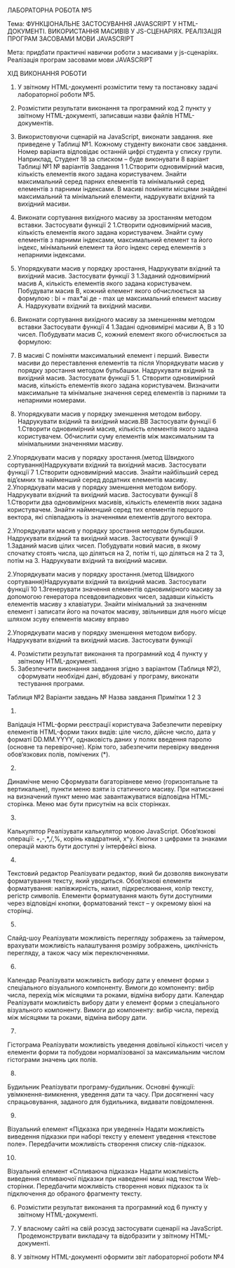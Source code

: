 ЛАБОРАТОРНА РОБОТА №5

Тема:  ФУНКЦІОНАЛЬНЕ ЗАСТОСУВАННЯ JAVASCRIPT У HTML-ДОКУМЕНТІ.
ВИКОРИСТАННЯ МАСИВІВ У JS-СЦЕНАРІЯХ. РЕАЛІЗАЦІЯ ПРОГРАМ ЗАСОВАМИ МОВИ JAVASCRIPT

Мета: придбати практичні навички роботи з масивами у js-сценаріях.  Реалізація програм засовами мови JAVASCRIPT


ХІД ВИКОНАННЯ РОБОТИ

1.	У звітному HTML-документі розмістити  тему та  постановку задачі лабораторної роботи №5.

2.	Розмістити результати виконання  та програмний код 2 пункту у звітному HTML-документі, записавши назви файлів HTML-документів.

3.	Використовуючи сценарій на JavaScript, виконати завдання. яке приведене у Таблиці №1. Кожному студенту виконати своє завдання. Номер варіанта відповідає останній цифрі студента у списку групи. Наприклад, Студент 18 за списком – буде виконувати 8 варіант
      Таблиці №1
      №
      варіантів	Завдання
      1	1.Створити одновимірний масив, кількість елементів якого задана користувачем. Знайти максимальний серед парних елементів та мінімальний серед елементів з парними індексами. В масиві поміняти місцями знайдені максимальний та мінімальний елементи, надрукувати вхідний та вихідний масиви.
2. Виконати сортування вихідного масиву за зростанням методом вставки.
   Застосувати функції
   2	1.Створити одновимірний масив, кількість елементів якого задана користувачем. Знайти суму елементів з парними індексами, максимальний елемент та його індекс, мінімальний елемент та його індекс серед елементів з непарними індексами.
2. Упорядкувати масив у порядку зростання, Надрукувати вхідний та вихідний масив.
   Застосувати функції
   3	1.Заданий одновимірний масив А, кількість елементів якого задана користувачем. Побудувати масив В, кожний елемент якого обчислюється за формулою :
   bі = max*ai де -  max  це максимальний елемент масиву А. Надрукувати вхідний та вихідний масиви.
2. Виконати сортування вихідного масиву за зменшенням методом вставки
   Застосувати функції
   4	1.Задані одновимірні масиви А, В з 10 чисел. Побудувати масив С, кожний елемент якого обчислюється за формулою:

2. В масиві С поміняти максимальний елемент і перший. Вивести масиви до переставлення елементів та після
   Упорядкувати масив у порядку зростання методом бульбашки. Надрукувати вхідний та вихідний масив.
   Застосувати функції
   5	1. Створити одновимірний масив, кількість елементів якого задана користувачем. Визначити максимальне та мінімальне значення серед елементів із парними та непарними номерами.

2. Упорядкувати масив у порядку зменшення методом вибору. Надрукувати вхідний та вихідний масив.ВВ
   Застосувати функції
   6	1.Створити одновимірний масив, кількість елементів якого задана користувачем. Обчислити суму елементів між максимальним та мінімальними значеннями масиву.

2.Упорядкувати масив у порядку зростання.(метод Швидкого сортування)Надрукувати вхідний та вихідний масив.
Застосувати функції
7	1.Створити одновимірний массив. Знайти найбільший серед від’ємних та найменший серед додатних елементів масиву.
2.Упорядкувати масив у порядку зменшення методом вибору. Надрукувати вхідний та вихідний масив.
Застосувати функції
8	1.Створити два одновимірних масивів, кількість елементів яких задана користувачем. Знайти найменший серед тих елементів першого вектора, які співпадають із значеннями елементів другого вектора.

2.Упорядкувати масив у порядку зростання методом бульбашки. Надрукувати вхідний та вихідний масив.
Застосувати функції
9	1.Заданий масив цілих чисел. Побудувати новий масив, в якому спочатку стоять числа, що діляться на 2, потім ті, що діляться на 2 та 3, потім на 3. Надрукувати вхідний та вихідний масиви.

2.Упорядкувати масив у порядку зростання.(метод Швидкого сортування)Надрукувати вхідний та вихідний масив.
Застосувати функції
10	1.Згенерувати значення елементів одновимірного масиву за допомогою генератора псевдовипадкових чисел, задавши кількість елементів масиву з клавіатури. Знайти мінімальний за значенням елемент і записати його на початок масиву, звільнивши для нього місце шляхом зсуву елементів масиву вправо

2.Упорядкувати масив у порядку зменшення методом вибору. Надрукувати вхідний та вихідний масив.
Застосувати функції

4.	Розмістити результат виконання та програмний код 4 пункту у звітному HTML-документі.
5.	Забезпечити виконання завдання згідно з варіантом (Таблиця №2), сформувати необхідні дані, вбудовані у програму, виконати тестування програми.

Таблиця №2
Варіанти завдань
№	Назва завдання	Примітки
1	2	3

1.
Валідація HTML-форми реєстрації користувача	Забезпечити перевірку елементів HTML-форми таких видів: ціле число, дійсне число, дата у форматі DD.MM.YYYY, однаковість даних у полях введення паролю (основне та перевірочне). Крім того, забезпечити перевірку введення обов‘язкових полів, помічених (*).

2.
Динамічне меню	Сформувати багаторівневе меню (горизонтальне та вертикальне), пункти меню взяти із статичного масиву. При натисканні на визначений пункт меню має завантажуватися відповідна HTML-сторінка. Меню має бути присутнім на всіх сторінках.

3.
Калькулятор	Реалізувати калькулятор мовою JavaScript. Обов‘язкові операції: +,-,*,/,%, корінь квадратний, x^y. Кнопки з цифрами та знаками операцій мають бути доступні у інтерфейсі вікна.

4.
Текстовий редактор	Реалізувати редактор, який би дозволяв виконувати форматування тексту, який уводиться. Обов‘язкові елементи форматування: напівжирність, нахил, підкреслювання, колір тексту, регістр символів. Елементи форматування мають бути доступними через відповідні кнопки, форматований текст – у окремому вікні на сторінці.

5.
Слайд-шоу	Реалізувати можливість перегляду зображень за таймером, врахувати можливість налаштування розміру зображень, циклічність перегляду, а також часу між переключеннями.


6.
Календар	Реалізувати можливість вибору дати у елемент форми з спеціального візуального компоненту. Вимоги до компоненту: вибір числа, перехід між місяцями та роками, відміна вибору дати.
Календар
Реалізувати можливість вибору дати у елемент форми з спеціального візуального компоненту. Вимоги до компоненту: вибір числа, перехід між місяцями та роками, відміна вибору дати.


7.
Гістограма 	Реалізувати можливість уведення довільної кількості чисел у елементи форми та побудови нормалізованої за максимальним числом гістограми значень цих полів.

8.
Будильник 	Реалізувати програму-будильник. Основні функції: увімкнення-вимкнення, уведення дати та часу. При досягненні часу спрацьовування, заданого для будильника, видавати повідомлення.

9.
Візуальний елемент «Підказка при уведенні» 	Надати можливість виведення підказки при наборі тексту у елемент уведення «текстове поле». Передбачити можливість створення списку слів-підказок.

10.
Візуальний елемент «Спливаюча підказка» 	Надати можливість виведення спливаючої підказки при наведенні миші над текстом Web-сторінки. Передбачити можливість створення нових підказок та їх підключення до обраного фрагменту тексту.

6.	Розмістити результат виконання  та програмний код 6 пункту у звітному HTML-документі.

7.	У власному сайті на свій розсуд застосувати сценарії на JavaScript. Продемонструвати викладачу та відобразити у звітному HTML-документі.


8.	У звітному HTML-документі оформити звіт лабораторної роботи №4

 
